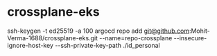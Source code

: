 # crossplane-eks
 ssh-keygen -t ed25519 -a 100
argocd repo add git@github.com:Mohit-Verma-1688/crossplane-eks.git --name=repo-crossplane --insecure-ignore-host-key --ssh-private-key-path ./id_personal
